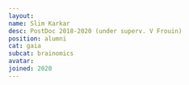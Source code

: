 ```yaml
---
layout:
name: Slim Karkar
desc: PostDoc 2018-2020 (under superv. V Frouin)
position: alumni
cat: gaia
subcat: brainomics
avatar:
joined: 2020
---
```


